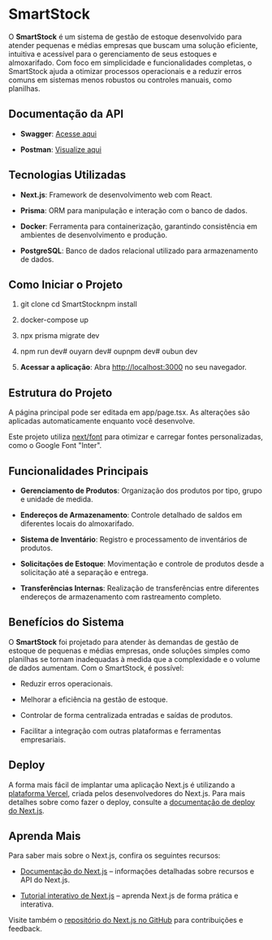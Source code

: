 SmartStock
==========

O **SmartStock** é um sistema de gestão de estoque desenvolvido para atender pequenas e médias empresas que buscam uma solução eficiente, intuitiva e acessível para o gerenciamento de seus estoques e almoxarifado. Com foco em simplicidade e funcionalidades completas, o SmartStock ajuda a otimizar processos operacionais e a reduzir erros comuns em sistemas menos robustos ou controles manuais, como planilhas.

Documentação da API
-------------------

*   **Swagger**: [Acesse aqui](https://app.swaggerhub.com/apis/PESSONIGS/SmartStock/1.0.0#/)
    
*   **Postman**: [Visualize aqui](https://documenter.getpostman.com/view/39038855/2sAY518KyZ)
    

Tecnologias Utilizadas
----------------------

*   **Next.js**: Framework de desenvolvimento web com React.
    
*   **Prisma**: ORM para manipulação e interação com o banco de dados.
    
*   **Docker**: Ferramenta para containerização, garantindo consistência em ambientes de desenvolvimento e produção.
    
*   **PostgreSQL**: Banco de dados relacional utilizado para armazenamento de dados.
    

Como Iniciar o Projeto
----------------------

1.  git clone cd SmartStocknpm install
    
2.  docker-compose up
    
3.  npx prisma migrate dev
    
4.  npm run dev# ouyarn dev# oupnpm dev# oubun dev
    
5.  **Acessar a aplicação**: Abra [http://localhost:3000](http://localhost:3000) no seu navegador.
    

Estrutura do Projeto
--------------------

A página principal pode ser editada em app/page.tsx. As alterações são aplicadas automaticamente enquanto você desenvolve.

Este projeto utiliza [next/font](https://nextjs.org/docs/basic-features/font-optimization) para otimizar e carregar fontes personalizadas, como o Google Font "Inter".

Funcionalidades Principais
--------------------------

*   **Gerenciamento de Produtos**: Organização dos produtos por tipo, grupo e unidade de medida.
    
*   **Endereços de Armazenamento**: Controle detalhado de saldos em diferentes locais do almoxarifado.
    
*   **Sistema de Inventário**: Registro e processamento de inventários de produtos.
    
*   **Solicitações de Estoque**: Movimentação e controle de produtos desde a solicitação até a separação e entrega.
    
*   **Transferências Internas**: Realização de transferências entre diferentes endereços de armazenamento com rastreamento completo.
    

Benefícios do Sistema
---------------------

O **SmartStock** foi projetado para atender às demandas de gestão de estoque de pequenas e médias empresas, onde soluções simples como planilhas se tornam inadequadas à medida que a complexidade e o volume de dados aumentam. Com o SmartStock, é possível:

*   Reduzir erros operacionais.
    
*   Melhorar a eficiência na gestão de estoque.
    
*   Controlar de forma centralizada entradas e saídas de produtos.
    
*   Facilitar a integração com outras plataformas e ferramentas empresariais.
    

Deploy
------

A forma mais fácil de implantar uma aplicação Next.js é utilizando a [plataforma Vercel](https://vercel.com/new?utm_medium=default-template&filter=next.js&utm_source=create-next-app&utm_campaign=create-next-app-readme), criada pelos desenvolvedores do Next.js. Para mais detalhes sobre como fazer o deploy, consulte a [documentação de deploy do Next.js](https://nextjs.org/docs/deployment).

Aprenda Mais
------------

Para saber mais sobre o Next.js, confira os seguintes recursos:

*   [Documentação do Next.js](https://nextjs.org/docs) – informações detalhadas sobre recursos e API do Next.js.
    
*   [Tutorial interativo de Next.js](https://nextjs.org/learn) – aprenda Next.js de forma prática e interativa.
    

Visite também o [repositório do Next.js no GitHub](https://github.com/vercel/next.js) para contribuições e feedback.
